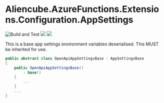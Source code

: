 # Aliencube.AzureFunctions.Extensions.Configuration.AppSettings #

![Build and Test](https://github.com/aliencube/AzureFunctions.Extensions/workflows/Build%20and%20Test/badge.svg) [![](https://img.shields.io/nuget/dt/Aliencube.AzureFunctions.Extensions.Configuration.AppSettings.svg)](https://www.nuget.org/packages/Aliencube.AzureFunctions.Extensions.Configuration.AppSettings/) [![](https://img.shields.io/nuget/v/Aliencube.AzureFunctions.Extensions.Configuration.AppSettings.svg)](https://www.nuget.org/packages/Aliencube.AzureFunctions.Extensions.Configuration.AppSettings/)

This is a base app settings environment variables deserialised. This MUST be inherited for use.

```csharp
public abstract class OpenApiAppSettingsBase : AppSettingsBase
{
    public OpenApiAppSettingsBase()
        : base()
    {
        ...
    }
    ...
}
```
